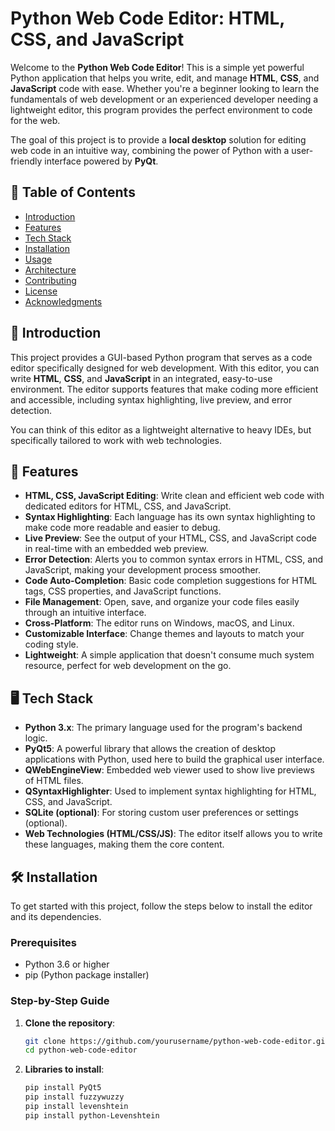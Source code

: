 # Python Web Code Editor: HTML, CSS, and JavaScript

Welcome to the **Python Web Code Editor**! This is a simple yet powerful Python application that helps you write, edit, and manage **HTML**, **CSS**, and **JavaScript** code with ease. Whether you're a beginner looking to learn the fundamentals of web development or an experienced developer needing a lightweight editor, this program provides the perfect environment to code for the web.

The goal of this project is to provide a **local desktop** solution for editing web code in an intuitive way, combining the power of Python with a user-friendly interface powered by **PyQt**.

## 📜 Table of Contents

- [Introduction](#introduction)
- [Features](#features)
- [Tech Stack](#tech-stack)
- [Installation](#installation)
- [Usage](#usage)
- [Architecture](#architecture)
- [Contributing](#contributing)
- [License](#license)
- [Acknowledgments](#acknowledgments)

## 📝 Introduction

This project provides a GUI-based Python program that serves as a code editor specifically designed for web development. With this editor, you can write **HTML**, **CSS**, and **JavaScript** in an integrated, easy-to-use environment. The editor supports features that make coding more efficient and accessible, including syntax highlighting, live preview, and error detection.

You can think of this editor as a lightweight alternative to heavy IDEs, but specifically tailored to work with web technologies.

## 🚀 Features

- **HTML, CSS, JavaScript Editing**: Write clean and efficient web code with dedicated editors for HTML, CSS, and JavaScript.
- **Syntax Highlighting**: Each language has its own syntax highlighting to make code more readable and easier to debug.
- **Live Preview**: See the output of your HTML, CSS, and JavaScript code in real-time with an embedded web preview.
- **Error Detection**: Alerts you to common syntax errors in HTML, CSS, and JavaScript, making your development process smoother.
- **Code Auto-Completion**: Basic code completion suggestions for HTML tags, CSS properties, and JavaScript functions.
- **File Management**: Open, save, and organize your code files easily through an intuitive interface.
- **Cross-Platform**: The editor runs on Windows, macOS, and Linux.
- **Customizable Interface**: Change themes and layouts to match your coding style.
- **Lightweight**: A simple application that doesn't consume much system resource, perfect for web development on the go.

## 🖥️ Tech Stack

- **Python 3.x**: The primary language used for the program's backend logic.
- **PyQt5**: A powerful library that allows the creation of desktop applications with Python, used here to build the graphical user interface.
- **QWebEngineView**: Embedded web viewer used to show live previews of HTML files.
- **QSyntaxHighlighter**: Used to implement syntax highlighting for HTML, CSS, and JavaScript.
- **SQLite (optional)**: For storing custom user preferences or settings (optional).
- **Web Technologies (HTML/CSS/JS)**: The editor itself allows you to write these languages, making them the core content.

## 🛠️ Installation

To get started with this project, follow the steps below to install the editor and its dependencies.

### Prerequisites

- Python 3.6 or higher
- pip (Python package installer)

### Step-by-Step Guide

1. **Clone the repository**:
   ```bash
   git clone https://github.com/yourusername/python-web-code-editor.git
   cd python-web-code-editor

2. **Libraries to install**:
    ```bash
   pip install PyQt5
   pip install fuzzywuzzy
   pip install levenshtein
   pip install python-Levenshtein
   
